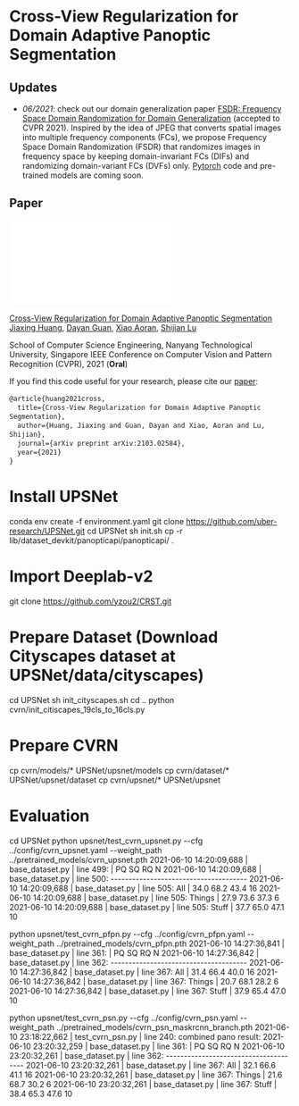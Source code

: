 # Cross-View Regularization for Domain Adaptive Panoptic Segmentation

## Updates
- *06/2021*: check out our domain generalization paper [FSDR: Frequency Space Domain Randomization for Domain Generalization](https://arxiv.org/abs/2103.02370) (accepted to CVPR 2021). Inspired by the idea of JPEG that converts spatial images into multiple frequency components (FCs), we propose Frequency Space Domain Randomization (FSDR) that randomizes images in frequency space by keeping domain-invariant FCs (DIFs) and randomizing domain-variant FCs (DVFs) only. [Pytorch](https:xx) code and pre-trained models are coming soon.

## Paper
![](./cvrn_figure_1.pdf)

[Cross-View Regularization for Domain Adaptive Panoptic Segmentation](https://arxiv.org/abs/2103.02584)  
[Jiaxing Huang](https://scholar.google.com/citations?user=czirNcwAAAAJ&hl=en&oi=ao),  [Dayan Guan](https://scholar.google.com/citations?user=9jp9QAsAAAAJ&hl=en), [Xiao Aoran](https://scholar.google.com/citations?user=yGKsEpAAAAAJ&hl=en), [Shijian Lu](https://scholar.google.com/citations?user=uYmK-A0AAAAJ&hl=en)
 
 School of Computer Science Engineering, Nanyang Technological University, Singapore
 IEEE Conference on Computer Vision and Pattern Recognition (CVPR), 2021 (**Oral**)

If you find this code useful for your research, please cite our [paper](https://arxiv.org/abs/2103.02584):

```
@article{huang2021cross,
  title={Cross-View Regularization for Domain Adaptive Panoptic Segmentation},
  author={Huang, Jiaxing and Guan, Dayan and Xiao, Aoran and Lu, Shijian},
  journal={arXiv preprint arXiv:2103.02584},
  year={2021}
}
```

# Install UPSNet
conda env create -f environment.yaml
git clone https://github.com/uber-research/UPSNet.git
cd UPSNet
sh init.sh
cp -r lib/dataset_devkit/panopticapi/panopticapi/ .

# Import Deeplab-v2
git clone https://github.com/yzou2/CRST.git

# Prepare Dataset (Download Cityscapes dataset at UPSNet/data/cityscapes)
cd UPSNet
sh init_cityscapes.sh
cd ..
python cvrn/init_citiscapes_19cls_to_16cls.py

# Prepare CVRN
cp cvrn/models/* UPSNet/upsnet/models
cp cvrn/dataset/* UPSNet/upsnet/dataset
cp cvrn/upsnet/* UPSNet/upsnet

# Evaluation
cd UPSNet
python upsnet/test_cvrn_upsnet.py --cfg ../config/cvrn_upsnet.yaml --weight_path ../pretrained_models/cvrn_upsnet.pth
2021-06-10 14:20:09,688 | base_dataset.py | line 499:           |    PQ     SQ     RQ     N
2021-06-10 14:20:09,688 | base_dataset.py | line 500: --------------------------------------
2021-06-10 14:20:09,688 | base_dataset.py | line 505: All       |  34.0   68.2   43.4    16
2021-06-10 14:20:09,688 | base_dataset.py | line 505: Things    |  27.9   73.6   37.3     6
2021-06-10 14:20:09,688 | base_dataset.py | line 505: Stuff     |  37.7   65.0   47.1    10

python upsnet/test_cvrn_pfpn.py --cfg ../config/cvrn_pfpn.yaml --weight_path ../pretrained_models/cvrn_pfpn.pth
2021-06-10 14:27:36,841 | base_dataset.py | line 361:           |    PQ     SQ     RQ     N
2021-06-10 14:27:36,842 | base_dataset.py | line 362: --------------------------------------
2021-06-10 14:27:36,842 | base_dataset.py | line 367: All       |  31.4   66.4   40.0    16
2021-06-10 14:27:36,842 | base_dataset.py | line 367: Things    |  20.7   68.1   28.2     6
2021-06-10 14:27:36,842 | base_dataset.py | line 367: Stuff     |  37.9   65.4   47.0    10

python upsnet/test_cvrn_psn.py --cfg ../config/cvrn_psn.yaml --weight_path ../pretrained_models/cvrn_psn_maskrcnn_branch.pth
2021-06-10 23:18:22,662 | test_cvrn_psn.py | line 240: combined pano result:
2021-06-10 23:20:32,259 | base_dataset.py | line 361:           |    PQ     SQ     RQ     N
2021-06-10 23:20:32,261 | base_dataset.py | line 362: --------------------------------------
2021-06-10 23:20:32,261 | base_dataset.py | line 367: All       |  32.1   66.6   41.1    16
2021-06-10 23:20:32,261 | base_dataset.py | line 367: Things    |  21.6   68.7   30.2     6
2021-06-10 23:20:32,261 | base_dataset.py | line 367: Stuff     |  38.4   65.3   47.6    10
